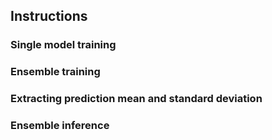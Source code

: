 ## Instructions

### Single model training

### Ensemble training

### Extracting prediction mean and standard deviation

### Ensemble inference
